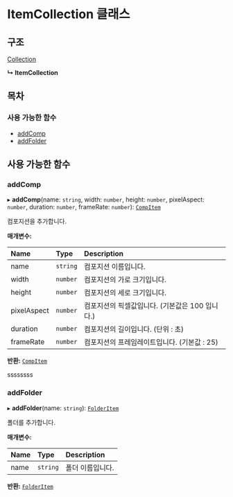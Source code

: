 # ItemCollection 클래스

## 구조

[Collection](collection-class.md)

**↳ ItemCollection**

## 목차

### 사용 가능한 함수

* [addComp](itemcollection-class.md#addcomp)
* [addFolder](itemcollection-class.md#addfolder)

## 사용 가능한 함수

### addComp  <a id="addcomp"></a>

▸ **addComp**\(name: `string`, width: `number`, height: `number`, pixelAspect: `number`, duration: `number`, frameRate: `number`\): [`CompItem`]()

컴포지션을 추가합니다.

**매개변수:**

| Name | Type | Description |
| :--- | :--- | :--- |
| name | `string` | 컴포지션 이름입니다. |
| width | `number` | 컴포지션의 가로 크기입니다. |
| height | `number` | 컴포지션의 세로 크기입니다. |
| pixelAspect | `number` | 컴포지션의 픽셀값입니다. \(기본값은 100 입니다.\) |
| duration | `number` | 컴포지션의 길이입니다. \(단위 : 초\) |
| frameRate | `number` | 컴포지션의 프레임레이트입니다. \(기본값 : 25\) |

**반환:** [`CompItem`]()

ssssssss

### addFolder  <a id="addfolder"></a>

▸ **addFolder**\(name: `string`\): [`FolderItem`]()

폴더를 추가합니다.

**매개변수:**

| Name | Type | Description |
| :--- | :--- | :--- |
| name | `string` | 폴더 이름입니다. |

**반환:** [`FolderItem`]()

